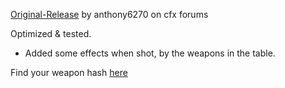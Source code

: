 [Original-Release](https://forum.cfx.re/t/release-stagger-when-shot/2801686/19)
by anthony6270 on cfx forums

Optimized & tested. 
 - Added some effects when shot, by the weapons in the table.

Find your weapon hash [here](https://wiki.gtanet.work/index.php?title=Weapons_Models)
